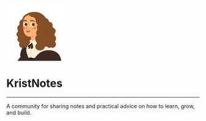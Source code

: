 <img src="/src/assets/kristina.png" height="146"/>

# KristNotes

---

A community for sharing notes and practical advice on how to learn, grow, and build.
